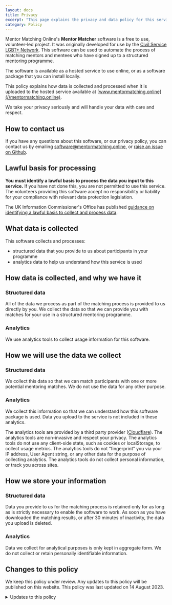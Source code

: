 ```yaml
---
layout: docs
title: Privacy
excerpt: "This page explains the privacy and data policy for this service"
category: Policy
---
```


Mentor Matching Online's **Mentor Matcher** software is a free to use, volunteer-led project. It was originally developed for use by the [Civil Service LGBT+ Network](//www.civilservice.lgbt/mentoring). This software can be used to automate the process of matching mentors and mentees who have signed up to a structured mentoring programme. 

The software is available as a hosted service to use online, or as a software package that you can install locally.

This policy explains how data is collected and processed when it is uploaded to the hosted service available at [www.mentormatching.online](//mentormatching.online).

We take your privacy seriously and will handle your data with care and respect.

## How to contact us

If you have any questions about this software, or our privacy policy, you can contact us by emailing <software@mentormatching.online>, or [raise an issue on Github](//github.com/mentor-matching-online/mentor-match/issues).

## Lawful basis for processing

**You must identify a lawful basis to process the data you input to this service.** If you have not done this, you are not permitted to use this service. The volunteers providing this software accept no responsibility or liability for your compliance with relevant data protection legislation. 

The UK Information Commissioner's Office has published [guidance on identifying a lawful basis to collect and process data](https://ico.org.uk/for-organisations/uk-gdpr-guidance-and-resources/lawful-basis/a-guide-to-lawful-basis/). 

## What data is collected

This software collects and processes:

- structured data that you provide to us about participants in your programme
- analytics data to help us understand how this service is used

## How data is collected, and why we have it

### Structured data

All of the data we process as part of the matching process is provided to us directly by you. We collect the data so that we can provide you with matches for your use in a structured mentoring programme.

### Analytics

We use analytics tools to collect usage information for this software.

## How we will use the data we collect

### Structured data 

We collect this data so that we can match participants with one or more potential mentoring matches. We do not use the data for any other purpose.

### Analytics

We collect this information so that we can understand how this software package is used. Data you upload to the service is not included in these analytics. 

The analytics tools are provided by a third party provider ([Cloudflare](https://www.cloudflare.com/en-gb/web-analytics/)). The analytics tools are non-invasive and respect your privacy. The analytics tools do not use any client-side state, such as cookies or localStorage, to collect usage metrics. The analytics tools do not “fingerprint” you via your IP address, User Agent string, or any other data for the purpose of collecting analytics. The analytics tools do not collect personal information, or track you across sites.

## How we store your information

### Structured data

Data you provide to us for the matching process is retained only for as long as is strictly necessary to enable the software to work. As soon as you have downloaded the matching results, or after 30 minutes of inactivity, the data you upload is deleted.

### Analytics

Data we collect for analytical purposes is only kept in aggregate form. We do not collect or retain personally identifiable information.

## Changes to this policy

We keep this policy under review. Any updates to this policy will be published on this website. This policy was last updated on 14 August 2023.

<details markdown=1>
<summary>Updates to this policy</summary>

### 14 August 2023

Policy published

</details>